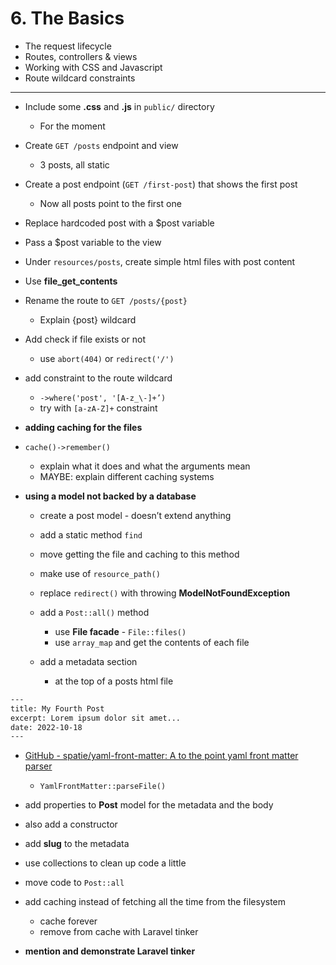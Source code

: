 # 6. The Basics

- The request lifecycle
- Routes, controllers & views
- Working with CSS and Javascript
- Route wildcard constraints

---

- Include some **.css** and **.js** in `public/` directory

  - For the moment

- Create `GET /posts` endpoint and view
  - 3 posts, all static
- Create a post endpoint (`GET /first-post`) that shows the first post
  - Now all posts point to the first one
- Replace hardcoded post with a $post variable
- Pass a $post variable to the view
- Under `resources/posts`, create simple html files with post content
- Use **file_get_contents**
- Rename the route to `GET /posts/{post}`
  - Explain {post} wildcard
- Add check if file exists or not

  - use `abort(404)` or `redirect('/')`

- add constraint to the route wildcard

  - `->where('post', '[A-z_\-]+’)`
  - try with `[a-zA-Z]+` constraint

- **adding caching for the files**
- `cache()->remember()`

  - explain what it does and what the arguments mean
  - MAYBE: explain different caching systems

- **using a model not backed by a database**

  - create a post model - doesn’t extend anything
  - add a static method `find`
  - move getting the file and caching to this method
  - make use of `resource_path()`
  - replace `redirect()` with throwing **ModelNotFoundException**

  - add a `Post::all()` method

    - use **File facade** - `File::files()`
    - use `array_map` and get the contents of each file

  - add a metadata section
    - at the top of a posts html file

```html
---
title: My Fourth Post
excerpt: Lorem ipsum dolor sit amet...
date: 2022-10-18
---
```

- [GitHub - spatie/yaml-front-matter: A to the point yaml front matter parser](https://github.com/spatie/yaml-front-matter)
  - `YamlFrontMatter::parseFile()`
- add properties to **Post** model for the metadata and the body
- also add a constructor

- add **slug** to the metadata
- use collections to clean up code a little
- move code to `Post::all`
- add caching instead of fetching all the time from the filesystem
  - cache forever
  - remove from cache with Laravel tinker
- **mention and demonstrate Laravel tinker**
